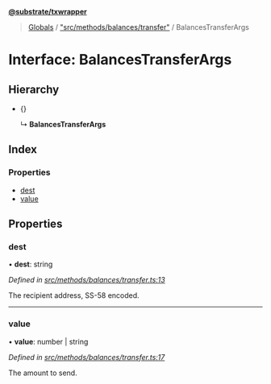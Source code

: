 **[@substrate/txwrapper](../README.md)**

> [Globals](../globals.md) / ["src/methods/balances/transfer"](../modules/_src_methods_balances_transfer_.md) / BalancesTransferArgs

# Interface: BalancesTransferArgs

## Hierarchy

* {}

  ↳ **BalancesTransferArgs**

## Index

### Properties

* [dest](_src_methods_balances_transfer_.balancestransferargs.md#dest)
* [value](_src_methods_balances_transfer_.balancestransferargs.md#value)

## Properties

### dest

•  **dest**: string

*Defined in [src/methods/balances/transfer.ts:13](https://github.com/paritytech/txwrapper/blob/18c85e5/src/methods/balances/transfer.ts#L13)*

The recipient address, SS-58 encoded.

___

### value

•  **value**: number \| string

*Defined in [src/methods/balances/transfer.ts:17](https://github.com/paritytech/txwrapper/blob/18c85e5/src/methods/balances/transfer.ts#L17)*

The amount to send.
